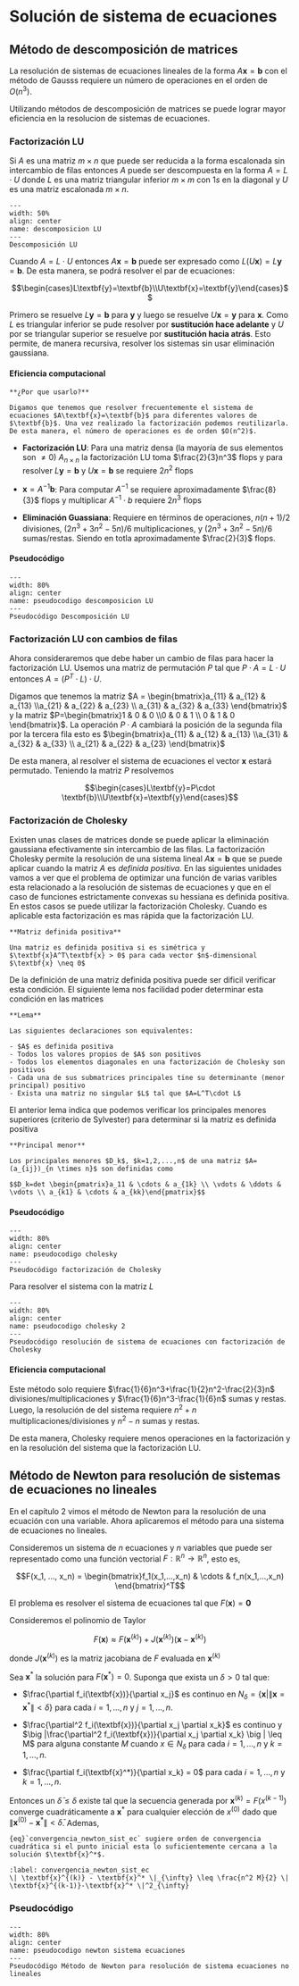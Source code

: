 # Solución de sistema de ecuaciones

## Método de descomposición de matrices

La resolución de sistemas de ecuaciones lineales de la forma $A\textbf{x}=\textbf{b}$ con el método de Gausss requiere un número de operaciones en el orden de $O(n^3)$.

Utilizando métodos de descomposición de matrices se puede lograr mayor eficiencia en la resolucion de sistemas de ecuaciones.

### Factorización LU

Si $A$ es una matriz $m \times n$ que puede ser reducida a la forma escalonada sin intercambio de filas entonces $A$ puede ser descompuesta en la forma $A=L\cdot U$ donde $L$ es una matriz triangular inferior $m \times m$ con $1s$ en la diagonal y $U$ es una matriz escalonada $m \times n$.

```{figure} images/unidad_3_matriz_LU.PNG
---
width: 50%
align: center
name: descomposicion LU
---
Descomposición LU
```

Cuando  $A=L \cdot U$ entonces $A\textbf{x}=\textbf{b}$ puede ser expresado como $L(U\textbf{x})=L\textbf{y}=\textbf{b}$. De esta manera, se podrá resolver el par de ecuaciones:

$$\begin{cases}L\textbf{y}=\textbf{b}\\U\textbf{x}=\textbf{y}\end{cases}$$

Primero se resuelve $L\textbf{y}=\textbf{b}$ para $\textbf{y}$ y luego se resuelve $U\textbf{x}=\textbf{y}$ para $\textbf{x}$. Como $L$ es triangular inferior se pude resolver por **sustitución hace adelante** y $U$ por se triangular superior se resuelve por **sustitución hacia atrás**. Esto permite, de manera recursiva, resolver los sistemas sin usar eliminación gaussiana.

#### Eficiencia computacional

```{margin}
**¿Por que usarlo?**

Digamos que tenemos que resolver frecuentemente el sistema de ecuaciones $A\textbf{x}=\textbf{b}$ para diferentes valores de $\textbf{b}$. Una vez realizado la factorización podemos reutilizarla. De esta manera, el número de operaciones es de orden $O(n^2)$.
```

- **Factorización LU**: Para una matriz densa (la mayoría de sus elementos son $\neq 0$) $A_{n \times n}$ la factorización LU toma $\frac{2}{3}n^3$ flops y para resolver $L \textbf{y}=\textbf{b}$ y $U\textbf{x}=\textbf{b}$ se requiere $2n^2$ flops

- $\textbf{x}=A^{-1}\textbf{b}$: Para computar $A^{-1}$ se requiere aproximadamente $\frac{8}{3}$ flops y multiplicar $A^{-1}\cdot b$ requiere $2n^3$ flops

- **Eliminación Guassiana**: Requiere en términos de operaciones, $n(n+1)/2$ divisiones, $(2n^3+3n^2-5n)/6$ multiplicaciones, y $(2n^3+3n^2-5n)/6$ sumas/restas. Siendo en totla aproximadamente $\frac{2}{3}$ flops.

#### Pseudocódigo

```{figure} images/unidad_3_factorizacion_LU.PNG
---
width: 80%
align: center
name: pseudocodigo descomposicion LU
---
Pseudocódigo Descomposición LU
```

### Factorización LU con cambios de filas

Ahora consideraremos que debe haber un cambio de filas para hacer la factorización LU. Usemos una matriz de permutación $P$ tal que $P\cdot A=L\cdot U$ entonces $A=(P^T\cdot L)\cdot U$. 

Digamos que tenemos la matriz $A = \begin{bmatrix}a_{11} & a_{12} & a_{13} \\a_{21} & a_{22} & a_{23} \\ a_{31} & a_{32} & a_{33} \end{bmatrix}$ y la matriz $P=\begin{bmatrix}1 & 0 & 0 \\0 & 0 & 1 \\ 0 & 1 & 0 \end{bmatrix}$. La operación $P \cdot A$ cambiará la posición de la segunda fila por la tercera fila esto es $\begin{bmatrix}a_{11} & a_{12} & a_{13} \\a_{31} & a_{32} & a_{33} \\ a_{21} & a_{22} & a_{23} \end{bmatrix}$

De esta manera, al resolver el sistema de ecuaciones el vector $\textbf{x}$ estará permutado. Teniendo la matriz $P$ resolvemos

$$\begin{cases}L\textbf{y}=P\cdot \textbf{b}\\U\textbf{x}=\textbf{y}\end{cases}$$

### Factorización de Cholesky

Existen unas clases de matrices donde se puede aplicar la eliminación gaussiana efectivamente sin intercambio de las filas. La factorización Cholesky permite la resolución de una sistema lineal $A\textbf{x}=\textbf{b}$ que se puede aplicar cuando la matriz $A$ es *definida positiva*. En las siguientes unidades vamos a ver que el problema de optimizar una función de varias varibles esta relacionado a la resolución de sistemas de ecuaciones y que en el caso de funciones estrictamente convexas su hessiana es definida positiva. En estos casos se puede utilizar la factorización Cholesky. Cuando es aplicable esta factorización es mas rápida que la factorización LU.

```{div} definicion
**Matriz definida positiva**

Una matriz es definida positiva si es simétrica y $\textbf{x}A^T\textbf{x} > 0$ para cada vector $n$-dimensional $\textbf{x} \neq 0$
```

De la definición de una matriz definida positiva puede ser dificil verificar esta condición. El siguiente lema nos facilidad poder determinar esta condición en las matrices

```{div} definicion
**Lema**

Las siguientes declaraciones son equivalentes:

- $A$ es definida positiva
- Todos los valores propios de $A$ son positivos
- Todos los elementos diagonales en una factorización de Cholesky son positivos
- Cada una de sus submatrices principales tine su determinante (menor principal) positivo
- Exista una matriz no singular $L$ tal que $A=L^T\cdot L$

```
El anterior lema indica que podemos verificar los principales menores superiores (criterio de Sylvester) para determinar si la matriz es definida positiva

```{div} definicion
**Principal menor**

Los principales menores $D_k$, $k=1,2,...,n$ de una matriz $A=(a_{ij})_{n \times n}$ son definidas como

$$D_k=det \begin{pmatrix}a_11 & \cdots & a_{1k} \\ \vdots & \ddots & \vdots \\ a_{k1} & \cdots & a_{kk}\end{pmatrix}$$
```

#### Pseudocódigo

```{figure} images/unidad_3_algo_cholesky.PNG
---
width: 80%
align: center
name: pseudocodigo cholesky
---
Pseudocódigo factorización de Cholesky
```

Para resolver el sistema con la matriz $L$

```{figure} images/unidad_3_algo_cholesky_2.png
---
width: 80%
align: center
name: pseudocodigo cholesky 2
---
Pseudocódigo resolución de sistema de ecuaciones con factorización de Cholesky
```

#### Eficiencia computacional

Este método solo requiere $\frac{1}{6}n^3+\frac{1}{2}n^2-\frac{2}{3}n$ divisiones/multiplicaciones y $\frac{1}{6}n^3-\frac{1}{6}n$ sumas y restas. Luego, la resolución de del sistema requiere $n^2+n$ multiplicaciones/divisiones y $n^2−n$ sumas y restas.

De esta manera, Cholesky requiere menos operaciones en la factorización y en la resolución del sistema que la factorización LU.

## Método de Newton para resolución de sistemas de ecuaciones no lineales

En el capítulo 2 vimos el método de Newton para la resolución de una ecuación con una variable. Ahora aplicaremos el método para una sistema de ecuaciones no lineales.

Consideremos un sistema de $n$ ecuaciones y $n$ variables que puede ser representado como una función vectorial $F: \mathbb{R}^n \to \mathbb{R}^n$, esto es,

$$F(x_1, ..., x_n) = \begin{bmatrix}f_1(x_1,...,x_n) & \cdots & f_n(x_1,...,x_n) \end{bmatrix}^T$$

El problema es resolver el sistema de ecuaciones tal que $F(\textbf{x})=\textbf{0}$

Consideremos el polinomio de Taylor 

$$F(\textbf{x}) \approx F(\textbf{x}^{(k)}) + J(\textbf{x}^{(k)})(\textbf{x}-\textbf{x}^{(k)})$$

donde $J(\textbf{x}^{(k)})$ es la matriz jacobiana de $F$ evaluada en $\textbf{x}^{(k)}$

Sea $\textbf{x}^*$ la solución para $F(\textbf{x}^*)=0$. Suponga que exista un $\delta >0$ tal que:

- $\frac{\partial f_i(\textbf{x})}{\partial x_j}$ es continuo en $N_{\delta}=\{\textbf{x} | \|\textbf{x}=\textbf{x}^* \| < \delta \}$ para cada $i=1,...,n$ y $j=1,...,n$.

- $\frac{\partial^2 f_i(\textbf{x})}{\partial x_j \partial x_k}$ es continuo y $\big |\frac{\partial^2 f_i(\textbf{x})}{\partial x_j \partial x_k} \big | \leq M$ para alguna constante $M$ cuando $x \in N_{\delta}$ para cada $i=1,...,n$ y $k=1,...,n$.

- $\frac{\partial f_i(\textbf{x}^*)}{\partial x_k} = 0$ para cada $i=1,...,n$ y $k=1,...,n$.

Entonces un $\bar{\delta} \leq \delta$ existe tal que la secuencia generada por $\textbf{x}^{(k)}=F(x^{(k-1)})$ converge cuadráticamente a $\textbf{x}^*$ para cualquier elección de $x^{(0)}$ dado que $\|\textbf{x}^{(0)} - \textbf{x}^* \| < \bar{\delta}$. Ademas,

```{margin}
{eq}`convergencia_newton_sist_ec` sugiere orden de convergencia cuadrática si el punto inicial esta lo suficientemente cercana a la solución $\textbf{x}^*$.
```

```{math}
:label: convergencia_newton_sist_ec
\| \textbf{x}^{(k)} - \textbf{x}^* \|_{\infty} \leq \frac{n^2 M}{2} \| \textbf{x}^{(k-1)}-\textbf{x}^* \|^2_{\infty}
```

### Pseudocódigo

```{figure} images/unidad_3_metodo_newton.PNG
---
width: 80%
align: center
name: pseudocodigo newton sistema ecuaciones
---
Pseudocódigo Método de Newton para resolución de sistema ecuaciones no lineales
```